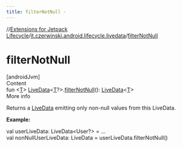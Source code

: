 ```yaml
---
title: filterNotNull -
---
```

//[Extensions for Jetpack Lifecycle](../../index.md)/[it.czerwinski.android.lifecycle.livedata](index.md)/[filterNotNull](filter-not-null.md)



# filterNotNull  
[androidJvm]  
Content  
fun <[T](filter-not-null.md)> [LiveData](https://developer.android.com/reference/kotlin/androidx/lifecycle/LiveData.html)<[T](filter-not-null.md)?>.[filterNotNull](filter-not-null.md)(): [LiveData](https://developer.android.com/reference/kotlin/androidx/lifecycle/LiveData.html)<[T](filter-not-null.md)>  
More info  


Returns a [LiveData](https://developer.android.com/reference/kotlin/androidx/lifecycle/LiveData.html) emitting only non-null values from this LiveData.



**Example:**

val userLiveData: LiveData<User?> = ...  
val nonNullUserLiveData: LiveData<User> = userLiveData.filterNotNull()  



